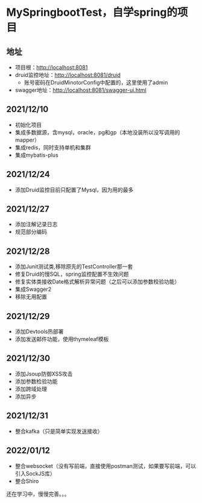 # MySpringbootTest，自学spring的项目
## 地址 
  - 项目根：<http://localhost:8081>
  - druid监控地址：<http://localhost:8081/druid>
    - 账号密码在DruidMinotorConfig中配置的，这里使用了admin
  - swagger地址：<http://localhost:8081/swagger-ui.html>

## 2021/12/10
- 初始化项目
- 集成多数据源，含mysql，oracle，pg和gp（本地没装所以没写调用的mapper）
- 集成redis，同时支持单机和集群
- 集成mybatis-plus

## 2021/12/24
- 添加Druid监控目前只配置了Mysql，因为用的最多

## 2021/12/27
- 添加注解记录日志
- 规范部分编码

## 2021/12/28
- 添加Junit测试类,移除原先的TestController那一套
- 修复Druid的慢SQL，spring监控配置不生效问题
- 修复实体类接收Date格式解析异常问题（之后可以添加参数校验功能）
- 集成Swagger2
- 移除无用配置

## 2021/12/29
- 添加Devtools热部署
- 添加发送邮件功能，使用thymeleaf模板

## 2021/12/30
- 添加Jsoup防御XSS攻击
- 添加参数检验功能
- 添加跨域处理
- 添加异步

## 2021/12/31
- 整合kafka（只是简单实现发送接收）

## 2022/01/12
- 整合websocket（没有写前端，直接使用postman测试，如果要写前端，可以引入SockJS库）
- 整合Shiro




还在学习中，慢慢完善。。。